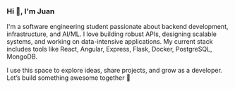 ### Hi 👋, I'm Juan

I'm a software engineering student passionate about backend development, infrastructure, and AI/ML. I love building robust APIs, designing scalable systems, and working on data-intensive applications. My current stack includes tools like React, Angular, Express, Flask, Docker, PostgreSQL, MongoDB.

I use this space to explore ideas, share projects, and grow as a developer. Let’s build something awesome together 🚀
